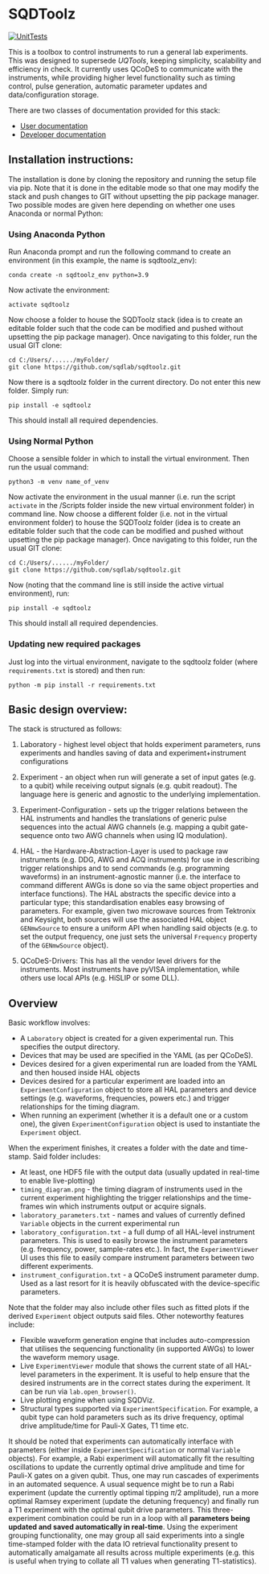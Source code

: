 # SQDToolz

[![UnitTests](https://github.com/sqdlab/SQDToolz/actions/workflows/UnitTests.yaml/badge.svg)](https://github.com/sqdlab/SQDToolz/actions/workflows/UnitTests.yaml)

This is a toolbox to control instruments to run a general lab experiments. This was designed to supersede *UQTools*, keeping simplicity, scalability and efficiency in check. It currently uses QCoDeS to communicate with the instruments, while providing higher level functionality such as timing control, pulse generation, automatic parameter updates and data/configuration storage.

There are two classes of documentation provided for this stack:

- [User documentation](docs/User/Readme.md)
- [Developer documentation](docs/Developer/Readme.md)


## Installation instructions:

The installation is done by cloning the repository and running the setup file via pip. Note that it is done in the editable mode so that one may modify the stack and push changes to GIT without upsetting the pip package manager. Two possible modes are given here depending on whether one uses Anaconda or normal Python:

### Using Anaconda Python

Run Anaconda prompt and run the following command to create an environment (in this example, the name is sqdtoolz_env):

```
conda create -n sqdtoolz_env python=3.9
```

Now activate the environment:

```
activate sqdtoolz
```

Now choose a folder to house the SQDToolz stack (idea is to create an editable folder such that the code can be modified and pushed without upsetting the pip package manager). Once navigating to this folder, run the usual GIT clone:

```
cd C:/Users/....../myFolder/
git clone https://github.com/sqdlab/sqdtoolz.git
```

Now there is a sqdtoolz folder in the current directory. Do not enter this new folder. Simply run:

```
pip install -e sqdtoolz
```

This should install all required dependencies.

### Using Normal Python

Choose a sensible folder in which to install the virtual environment. Then run the usual command:

```
python3 -m venv name_of_venv
```

Now activate the environment in the usual manner (i.e. run the script `activate` in the /Scripts folder inside the new virtual environment folder) in command line. Now choose a different folder (i.e. not in the virtual environment folder) to house the SQDToolz folder (idea is to create an editable folder such that the code can be modified and pushed without upsetting the pip package manager). Once navigating to this folder, run the usual GIT clone:

```
cd C:/Users/....../myFolder/
git clone https://github.com/sqdlab/sqdtoolz.git
```

Now (noting that the command line is still inside the active virtual environment), run:

```
pip install -e sqdtoolz
```
This should install all required dependencies.

### Updating new required packages

Just log into the virtual environment, navigate to the sqdtoolz folder (where `requirements.txt` is stored) and then run:

```
python -m pip install -r requirements.txt
```

## Basic design overview:

The stack is structured as follows:

1. Laboratory - highest level object that holds experiment parameters, runs experiments and handles saving of data and experiment+instrument configurations

2. Experiment - an object when run will generate a set of input gates (e.g. to a qubit) while receiving output signals (e.g. qubit readout). The language here is generic and agnostic to the underlying implementation.

3. Experiment-Configuration - sets up the trigger relations between the HAL instruments and handles the translations of generic pulse sequences into the actual AWG channels (e.g. mapping a qubit gate-sequence onto two AWG channels when using IQ modulation).

4. HAL - the Hardware-Abstraction-Layer is used to package raw instruments (e.g. DDG, AWG and ACQ instruments) for use in describing trigger relationships and to send commands (e.g. programming waveforms) in an instrument-agnostic manner (i.e. the interface to command different AWGs is done so via the same object properties and interface functions). The HAL abstracts the specific device into a particular type; this standardisation enables easy browsing of parameters. For example, given two microwave sources from Tektronix and Keysight, both sources will use the associated HAL object `GENmwSource` to ensure a uniform API when handling said objects (e.g. to set the output frequency, one just sets the universal `Frequency` property of the `GENmwSource` object).

5. QCoDeS-Drivers: This has all the vendor level drivers for the instruments. Most instruments have pyVISA implementation, while others use local APIs (e.g. HiSLIP or some DLL).

## Overview

Basic workflow involves:

- A `Laboratory` object is created for a given experimental run. This specifies the output directory.
- Devices that may be used are specified in the YAML (as per QCoDeS).
- Devices desired for a given experimental run are loaded from the YAML and then housed inside HAL objects
- Devices desired for a particular experiment are loaded into an `ExperimentConfiguration` object to store all HAL parameters and device settings (e.g. waveforms, frequencies, powers etc.) and trigger relationships for the timing diagram.
- When running an experiment (whether it is a default one or a custom one), the given `ExperimentConfiguration` object is used to instantiate the `Experiment` object.

When the experiment finishes, it creates a folder with the date and time-stamp. Said folder includes:

- At least, one HDF5 file with the output data (usually updated in real-time to enable live-plotting)
- `timing_diagram.png` - the timing diagram of instruments used in the current experiment highlighting the trigger relationships and the time-frames win which instruments output or acquire signals.
- `laboratory_parameters.txt` - names and values of currently defined `Variable` objects in the current experimental run
- `laboratory_configuration.txt` - a full dump of all HAL-level instrument parameters. This is used to easily browse the instrument parameters (e.g. frequency, power, sample-rates etc.). In fact, the `ExperimentViewer` UI uses this file to easily compare instrument parameters between two different experiments.
- `instrument_configuration.txt` - a QCoDeS instrument parameter dump. Used as a last resort for it is heavily obfuscated with the device-specific parameters.

Note that the folder may also include other files such as fitted plots if the derived `Experiment` object outputs said files. Other noteworthy features include:

- Flexible waveform generation engine that includes auto-compression that utilises the sequencing functionality (in supported AWGs) to lower the waveform memory usage.
- Live `ExperimentViewer` module that shows the current state of all HAL-level parameters in the experiment. It is useful to help ensure that the desired instruments are in the correct states during the experiment. It can be run via `lab.open_browser()`.
- Live plotting engine when using SQDViz.
- Structural types supported via `ExperimentSpecification`. For example, a qubit type can hold parameters such as its drive frequency, optimal drive amplitude/time for Pauli-X Gates, T1 time etc.

It should be noted that experiments can automatically interface with parameters (either inside `ExperimentSpecification` or normal `Variable` objects). For example, a Rabi experiment will automatically fit the resulting oscillations to update the currently optimal drive amplitude and time for Pauli-X gates on a given qubit. Thus, one may run cascades of experiments in an automated sequence. A usual sequence might be to run a Rabi experiment (update the currently optimal tipping $\pi/2$ amplitude), run a more optimal Ramsey experiment (update the detuning frequency) and finally run a T1 experiment with the optimal qubit drive parameters. This three-experiment combination could be run in a loop with all **parameters being updated and saved automatically in real-time**. Using the experiment grouping functionality, one may group all said experiments into a single time-stamped folder with the data IO retrieval functionality present to automatically amalgamate all results across multiple experiments (e.g. this is useful when trying to collate all T1 values when generating T1-statistics).

